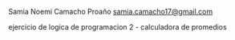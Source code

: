 Samia Noemi Camacho Proaño
samia.camacho17@gmail.com

ejercicio de logica de programacion 2 - calculadora de promedios
